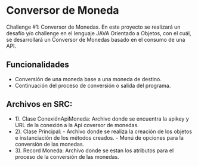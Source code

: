 # Conversor de Moneda

Challenge #1: Conversor de Monedas.
En este proyecto se realizará un desafío y/o challenge en el lenguaje JAVA Orientado a Objetos,
con el cuál, se desarrollará un Conversor de Monedas basado en el consumo de una API.

## Funcionalidades

- Conversión de una moneda base a una moneda de destino.
- Continuación del proceso de conversión o salida del programa.

## Archivos en SRC:

- 1). Clase ConexiónApiMoneda: Archivo donde se encuentra la apikey y URL de la conexión a la Api coversor de monedas.
- 2). Clase Principal: - Archivo donde se realiza la creación de los objetos e instanciación de los métodos creados. - Menú de opciones para la conversión de las monedas.
- 3). Record Moneda: Archivo donde se estan los atributos para el proceso de la conversión de las monedas.
